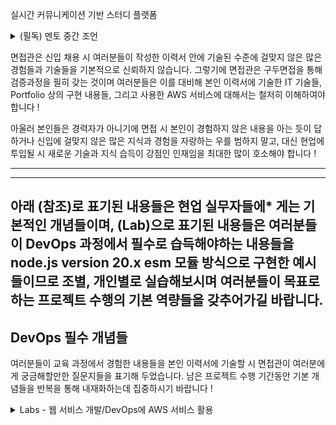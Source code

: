 
실시간 커뮤니케이션 기반 스터디 플랫폼

<details>
<summary>(필독) 멘토 중간 조언</summary>

현재 여러분들의 마음 속에 여러 혼란스러운 생각들이 있을 것이라고 사료됩니다. 
    
다양하고 복잡한 여러 IT 기술들을 단기에 익혀야 하는 것이 여러분들의 현재 상황이라 혼란스러움은 당연한 현상이라 생각됩니다. 
    
아직 신뢰를 구축해가는 단계이지만, 멘토인 제가 여러분들 입장이라 고민해보며 다음과 같은 질문들을 던져보고자 합니다.
    
- Java를 배우고 Spring Framework을 배워 이제 익숙해졌는데 Node.js라는 언어를 왜 지금 시점에 배워야하는지 ?
- Kubernetes를 힘들게 배운 후 이를 기반으로 프로젝트를 진행하려는데 Serverless를 왜 또 배워야하는지 ?
- AWS에 많은 서비스들을 어떤 기준으로 선택해서 진행하는 프로젝트에 어떻게 활용해야할지 ?
    
  이제 멘토 입장에서 여러분들이 갖을법한 위의 혼란스러움에 대한 의문들을  다음의 기준으로 다시 정리해 보고자 합니다.
    
- 지금까지 배워 익숙해지려는 Java와 Spring 외에 만약 Node.js라는 새로운 언어를 경험한다면 여러분들은 IT 시장 취업에 선택의 폭이 훨씬 더 넓어지게되고, 프로그래밍 언어의 속성을 더 깊게 이해할 수 있게될 것입니다.
- MSA의 핵심 영역인 Container 외에 Serverless를 경험하게 되면 여러분들은 동일하게 IT 시장 취업에 선택의 폭이 훨씬 더 넓어지게되고, 추가적으로 채용 시 높은 경쟁 상황을 피해갈 수 있습니다.
- AWS의 핵심 서비스들 몇개만 잘 사용해도 취업 시 많은 가점들을 받게됩니다. 다만 올바른 이해를와 올바른 기준으로 서비스를 선택했음을 면접관에게 설명한다 여러분들은 훨씬 더 높은 가점들을 받을 수 있습니다.
- 무엇보다도 IT 채용 시장에서 ‘DevOps’ 영역은 다른 영역보다 경쟁률이 낮고, 남은 기간 여러분들이 기본 역량을 갖추는데 최선을 다하고, 취업에 필요한 것들을 철저히 준비 한다면 여러분의 취업 성공률은 상대적으로 훨씬 더 높아질 수 있습니다.
    
  이제부터 여러분들은 남은 기간 프로젝트 수행의 기회를 통해 다음의 것들에 집중하면서 팀 프로젝트를 수행해야 합니다.
    
- 현재 진행하고 있는 프로젝트를 잘 활용해 취업 시 꼭 필요한 경쟁력있는 ‘개인 Portfolio’를 각자 갖추어야하는 것,
- 구두 면접 시 현장 전문가의 다양한 DevOps 기본기 평가를 통과할 여러분의 역량들을 갖추는 것
    
  아울러 IT 업계 취업을 위해서 위 전투 아이템 외에 추가적으로 꼭 갖추어야할 중요한 몇가지 소양들이 있습니다. 
    
- ‘치열하게 생각하며 문제를 해결하는 능력’,
- ‘지금 생각하는게 맞는지 긴밀히 소통하는 열린 겸손함’,
- 그리고 ‘긴장하며 생각과 소통을 계속해가는 성실함’.
    
  남은 프로젝트 수행 기간동안 여러분들이 이 소양들의 개념을 기본기로 갖추며 동시에 ‘개인 Portfolio’와 ‘DevOps 기본기’를  잘 준비해가길 바랍니다.  다음 주 월요일에 온라인 상에서 뵙겠습니다. 포기하지 말고 열심히 생각하면서 끝까지 완주 하면 좋은 결과 기대해볼만하니 같이 뛰어 봅시다 !  
</details>

면접관은 신입 채용 시 여러분들이 작성한 이력서 안에 기술된 수준에 걸맞지 않은 많은 경험들과 기술들을 기본적으로 신뢰하지 않습니다. 그렇기에 면접관은 구두면접을 통해 검증과정을 필히 갖는 것이며 여러분들은 이를 대비해 본인 이력서에 기술한 IT 기술들, Portfolio 상의 구현 내용들, 그리고 사용한 AWS 서비스에 대해서는 철저히 이해하여야 합니다 !  

아울러 본인들은 경력자가 아니기에 면접 시 본인이 경험하지 않은 내용을 아는 듯이 답하거나 신입에 걸맞지 않은 많은 지식과 경험을 자랑하는 우를 범하지 말고, 대신 현업에 투입될 시 새로운 기술과 지식 습득이 강점인 인재임을 최대한 많이 호소해야 합니다 !



---

---

아래 (참조)로 표기된 내용들은 현업 실무자들에* 게는 기본적인 개념들이며, (Lab)으로 표기된 내용들은 여러분들이 DevOps 과정에서 필수로 습득해야하는 내용들을 node.js version 20.x esm 모듈 방식으로 구현한 예시들이므로 조별, 개인별로 실습해보시며 여러분들이 목표로하는 프로젝트 수행의 기본 역량들을 갖추어가길 바랍니다.
---
DevOps 필수 개념들
---
여러분들이 교육 과정에서 경험한 내용들을 본인 이력서에 기술할 시 면접관이 여러분에게 궁금해할만한 질문지들을 표기해 두었습니다.  남은 프로젝트 수행 기간동안 기본 개념들을 반복을 통해 내재화하는데 집중하시기 바랍니다  !







<details>
<summary>Labs - 웹 서비스 개발/DevOps에 AWS 서비스 활용</summary>
취업 시 단순 프로그래머 지원이 아닌 DevOps로 지원을 염두해 둔다면 아래 AWS 핵심 서비스들에 대한 숙지가 매우 중요합니다 !  취업 경쟁력을 높이기 위해서는 본인 역량과 정체성을 DevOps로 목표를 설정해두고 옵션으로 프로그래머로서도 역량을 끌어올리는 것이 취업에 매우 좋은 전략이라고 생각됩니다 !  참고로 시장에서 DevOps 경력자들은 단순 프로그래머 경력자들 보다 같은 경력 기간 시 더 높은 연봉과 처우를 받고 있습니다. </br>
- [x] 1. [~~IT 서비스 유형에 따른  AWS 서비스들~~](https://github.com/andle7/Labs-DevOps-AWS-prac/tree/AWS-services-by-IT-service-type)
- [x] 2. [~~MSA 구현 방식에 따른  AWS 서비스들~~](https://github.com/andle7/Labs-DevOps-AWS-prac/tree/AWS-Services-According-to-MSA-Implementation-Method)
- [x] 3. [~~Managed 기준에 따른 AWS 서비스들~~](https://github.com/andle7/Labs-DevOps-AWS-prac/tree/AWS-services-according-to-Managed-criteria)
- [x] 4. [~~On Demand 기준에 따른 AWS 서비스들~~](https://github.com/andle7/Labs-DevOps-AWS-prac/tree/AWS-services-according-to-On-Demand-standards)
- [x] 5. [~~Frontend 서비스에 활용되는 AWS 서비스들~~](https://github.com/andle7/Labs-DevOps-AWS-prac/tree/AWS-services-used-in-frontend-services)
- [x] 6. [~~Backend 서비스에 활용되는 AWS 서비스들~~](https://github.com/andle7/Labs-DevOps-AWS-prac/tree/AWS-services-used-in-backend-services)
- [x] 7. [~~Storage 서비스 개발에 활용되는  AWS  서비스들~~](https://github.com/andle7/Labs-DevOps-AWS-prac/tree/AWS-services-used-in-storage-service-development)
- [x] 8. [~~Database 서비스 개발에 활용되는 AWS  서비스들~~](https://github.com/andle7/Labs-DevOps-AWS-prac/tree/AWS-services-used-in-database-service-development)
- [x] 9. [~~CI/CD  AWS 서비스들~~](https://github.com/andle7/Labs-DevOps-AWS-prac/tree/CI/CD-AWS-Services)
- [x] 10. [~~CORS 보안 적용 AWS 서비스들~~](https://github.com/andle7/Labs-DevOps-AWS-prac/tree/CORS-enabled-AWS-services)
- [x] 11. [~~Serverless 방식의 AWS 서비스들~~](https://github.com/andle7/Labs-DevOps-AWS-prac/tree/Serverless-AWS-services)
- [x] 12. [~~프로그래밍 언어별 Lambda 구현 예시~~](https://github.com/andle7/Labs-DevOps-AWS-prac/tree/Lambda-implementation-examples-for-each-programming-language)
- [x] 13. [~~Infra as a Code (IaC)~~](https://github.com/andle7/Labs-DevOps-AWS-prac/tree/Infra-as-a-Code-(IaC))
- [x] 14. [~~Container Basic - ECS, ECR~~](https://github.com/andle7/Labs-DevOps-AWS-prac/tree/Container-Basic-ECS-ECR)
- [x] 15. [~~Serverless Basic - Lambda, API Gateway, DynamoDB~~](https://github.com/andle7/Labs-DevOps-AWS-prac/tree/Serverless-Basic-Lambda-API-Gateway-DynamoDB)
- [x] 16. [~~DynamoDB~~](https://github.com/andle7/Labs-DevOps-AWS-prac/tree/DynamoDB)
- [x] 17. [~~Serverless To Do Service 구현 - Lambda, API Gateway~~](https://github.com/andle7/Labs-DevOps-AWS-prac/tree/Serverless-To-Do-Service-Lambda-API-Gateway-mono-repo-prac)
- [x] 18. [~~Serverless To Do Service에 IaC 적용 - Serverless Framework~~](https://github.com/andle7/Labs-DevOps-AWS-prac/tree/Serverless-To-Do-Service-IaC-Serverless-Framework-mono-repo-prac)

</details>
